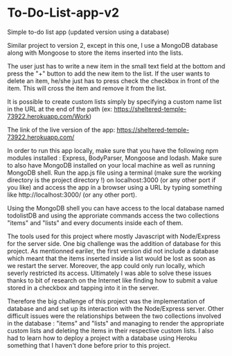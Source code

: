 # To-Do-List-app-v2
Simple to-do list app (updated version using a database)

Similar project to version 2, except in this one, I use a MongoDB database along with Mongoose to store the items inserted into the lists.

The user just has to write a new item in the small text field at the bottom and press the "+" button to add the new item to the list.
If the user wants to delete an item, he/she just has to press check the checkbox in front of the item. This will cross the item and remove it from the list.

It is possible to create custom lists simply by specifying a custom name list in the URL at the end of the path (ex: https://sheltered-temple-73922.herokuapp.com/Work)

The link of the live version of the app: https://sheltered-temple-73922.herokuapp.com/

In order to run this app locally, make sure that you have the following npm modules installed : Express, BodyParser, Mongoose and lodash. Make sure to also have MongoDB installed on your local machine as well as running MongoDB shell. Run the app.js file using a terminal (make sure the working directory is the project directory !) on localhost:3000 (or any other port if you like) and access the app in a browser using a URL by typing something like http://localhost:3000/ (or any other port).

Using the MongoDB shell you can have access to the local database named todolistDB and using the approriate commands access the two collections "items" and "lists" and every documents inside each of them.

The tools used for this project where mostly Javascript with Node/Express for the server side. One big challenge was the addition of database for this project. As mentionned eariler, the first version did not include a database which meant that the items inserted inside a list would be lost as soon as we restart the server. Moreover, the app could only run locally, which severly restricted its access. Ultimately I was able to solve these issues thanks to bit of research on the Internet like finding how to submit a value stored in a checkbox and tapping into it in the server.

Therefore the big challenge of this project was the implementation of database and and set up its interaction with the Node/Express server. Other difficult issues were the relationships between the two collections involved in the database : "items" and "lists" and managing to render the appropriate custom lists and deleting the items in their respective custom lists. I also had to learn how to deploy a project with a database using Heroku something that I haven't done before prior to this project.
